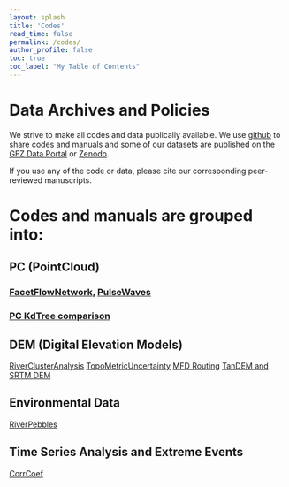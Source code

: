 ```yaml
---
layout: splash
title: 'Codes'
read_time: false
permalink: /codes/
author_profile: false
toc: true
toc_label: "My Table of Contents"
---
```


# Data Archives and Policies
We strive to make all codes and data publically available. We use [github](https://github.com/UP-RS-ESP) to share codes and manuals and some of our datasets are published on the [GFZ Data Portal](http://dataservices.gfz-potsdam.de/portal/) or [Zenodo](https://zenodo.org/).

If you use any of the code or data, please cite our corresponding peer-reviewed manuscripts.


# Codes and manuals are grouped into:
## PC (PointCloud)
### [FacetFlowNetwork](https://github.com/UP-RS-ESP/FacetFlowNetwork), [PulseWaves](https://github.com/UP-RS-ESP/pulsewaves)
### [PC KdTree comparison](https://github.com/UP-RS-ESP/LidarPC-KDTree)

## DEM (Digital Elevation Models)
[RiverClusterAnalysis](https://github.com/UP-RS-ESP/river-clusters)
[TopoMetricUncertainty](https://github.com/UP-RS-ESP/TopoMetricUncertainty)
[MFD Routing](https://github.com/UP-RS-ESP/mfdrouting)
[TanDEM and SRTM DEM](https://github.com/UP-RS-ESP/TanDEM-SRTM-dh)

## Environmental Data
[RiverPebbles](https://github.com/UP-RS-ESP/PebbleCounts)

## Time Series Analysis and Extreme Events
[CorrCoef](https://github.com/UP-RS-ESP/CorrCoef)
